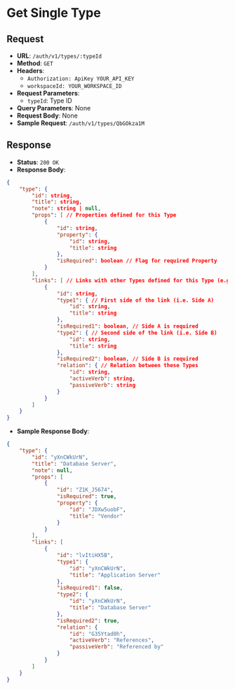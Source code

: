 # Get Single Type

## Request
* **URL**: `/auth/v1/types/:typeId`
* **Method**: `GET`
* **Headers**:
    * `Authorization: ApiKey YOUR_API_KEY`
    * `workspaceId: YOUR_WORKSPACE_ID`
* **Request Parameters**:
    * `typeId`: Type ID
* **Query Parameters**: None
* **Request Body**: None
* **Sample Request**: `/auth/v1/types/QbGOkza1M`

## Response
* **Status**: `200 OK`
* **Response Body**:

```json
{
    "type": {
        "id": string,
        "title": string,
        "note": string | null,
        "props": [ // Properties defined for this Type
            {
                "id": string,
                "property": {
                    "id": string,
                    "title": string
                },
                "isRequired": boolean // Flag for required Property
            }
        ],
        "links": [ // Links with other Types defined for this Type (e.g. A -> B)
            {
                "id": string,
                "type1": { // First side of the link (i.e. Side A)
                    "id": string,
                    "title": string
                },
                "isRequired1": boolean, // Side A is required
                "type2": { // Second side of the link (i.e. Side B)
                    "id": string,
                    "title": string
                },
                "isRequired2": boolean, // Side B is required
                "relation": { // Relation between these Types
                    "id": string,
                    "activeVerb": string,
                    "passiveVerb": string
                }
            }
        ]
    }
}
```

* **Sample Response Body**:

```json
{
    "type": {
        "id": "yXnCWkUrN",
        "title": "Database Server",
        "note": null,
        "props": [
            {
                "id": "Z1K_J5674",
                "isRequired": true,
                "property": {
                    "id": "JDXw5uobF",
                    "title": "Vendor"
                }
            }
        ],
        "links": [
            {
                "id": "lvItiHX5B",
                "type1": {
                    "id": "yXnCWkUrN",
                    "title": "Application Server"
                },
                "isRequired1": false,
                "type2": {
                    "id": "yXnCWkUrN",
                    "title": "Database Server"
                },
                "isRequired2": true,
                "relation": {
                    "id": "G35Ytad0h",
                    "activeVerb": "References",
                    "passiveVerb": "Referenced by"
                }
            }
        ]
    }
}
```
